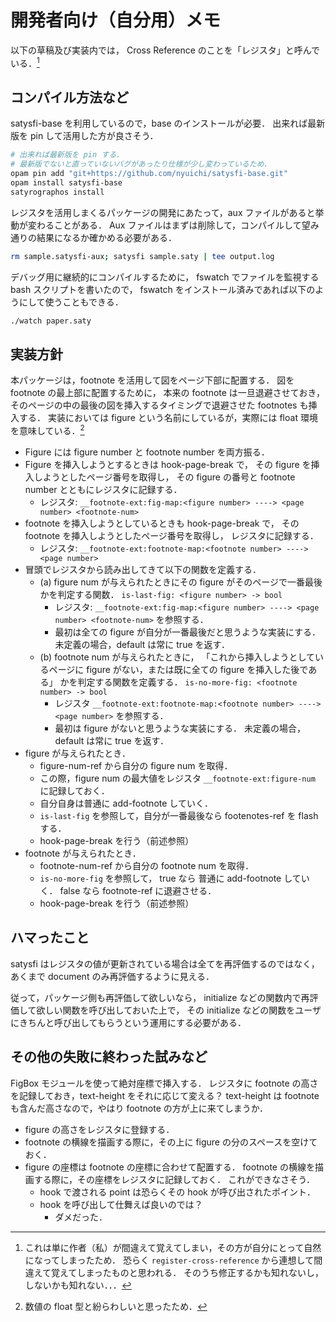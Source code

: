 # 開発者向け（自分用）メモ

以下の草稿及び実装内では，
Cross Reference のことを「レジスタ」と呼んでいる．[^1]

[^1]:
    これは単に作者（私）が間違えて覚えてしまい，その方が自分にとって自然になってしまったため．
    恐らく `register-cross-reference` から連想して間違えて覚えてしまったものと思われる．
    そのうち修正するかも知れないし，しないかも知れない．．．

## コンパイル方法など

satysfi-base を利用しているので，base のインストールが必要．
出来れば最新版を pin して活用した方が良さそう．

```bash
# 出来れば最新版を pin する．
# 最新版でないと直っていないバグがあったり仕様が少し変わっているため．
opam pin add "git+https://github.com/nyuichi/satysfi-base.git"
opam install satysfi-base
satyrographos install
```

レジスタを活用しまくるパッケージの開発にあたって，aux ファイルがあると挙動が変わることがある．
Aux ファイルはまずは削除して，コンパイルして望み通りの結果になるか確かめる必要がある．

```bash
rm sample.satysfi-aux; satysfi sample.saty | tee output.log
```

デバッグ用に継続的にコンパイルするために，
fswatch でファイルを監視する bash スクリプトを書いたので，
fswatch をインストール済みであれば以下のようにして使うこともできる．

```bash
./watch paper.saty
```

## 実装方針

本パッケージは，footnote を活用して図をページ下部に配置する．
図を footnote の最上部に配置するために，
本来の footnote は一旦退避させておき，
そのページの中の最後の図を挿入するタイミングで退避させた footnotes も挿入する．
実装においては figure という名前にしているが，実際には float 環境を意味している．[^2]

- Figure には figure number と footnote number を両方振る．
- Figure を挿入しようとするときは hook-page-break で，
  その figure を挿入しようとしたページ番号を取得し，
  その figure の番号と footnote number とともにレジスタに記録する．
  - レジスタ: `__footnote-ext:fig-map:<figure number> ----> <page number> <footnote-num>`
- footnote を挿入しようとしているときも hook-page-break で，
  その footnote を挿入しようとしたページ番号を取得し，
  レジスタに記録する．
  - レジスタ: `__footnote-ext:footnote-map:<footnote number> ----> <page number>`
- 冒頭でレジスタから読み出してきて以下の関数を定義する．
  - (a) figure num が与えられたときにその figure がそのページで一番最後かを判定する関数．
    `is-last-fig: <figure number> -> bool`
    - レジスタ: `__footnote-ext:fig-map:<figure number> ----> <page number> <footnote-num>` を参照する．
    - 最初は全ての figure が自分が一番最後だと思うような実装にする．
      未定義の場合，default は常に true を返す．
  - (b) footnote num が与えられたときに，
    「これから挿入しようとしているページに figure がない，または既に全ての figure を挿入した後である」
    かを判定する関数を定義する．
    `is-no-more-fig: <footnote number> -> bool`
    - レジスタ `__footnote-ext:footnote-map:<footnote number> ----> <page number>` を参照する．
    - 最初は figure がないと思うような実装にする．
      未定義の場合，default は常に true を返す．
- figure が与えられたとき．
  - figure-num-ref から自分の figure num を取得．
  - この際，figure num の最大値をレジスタ `__footnote-ext:figure-num` に記録しておく．
  - 自分自身は普通に add-footnote していく．
  - `is-last-fig` を参照して，自分が一番最後なら footenotes-ref を flash する．
  - hook-page-break を行う（前述参照）
- footnote が与えられたとき．
  - footnote-num-ref から自分の footnote num を取得．
  - `is-no-more-fig` を参照して，
    true なら 普通に add-footnote していく．
    false なら footnote-ref に退避させる．
  - hook-page-break を行う（前述参照）

[^2]: 数値の float 型と紛らわしいと思ったため．

## ハマったこと

satysfi はレジスタの値が更新されている場合は全てを再評価するのではなく，
あくまで document のみ再評価するように見える．

従って，パッケージ側も再評価して欲しいなら，
initialize などの関数内で再評価して欲しい関数を呼び出しておいた上で，
その initialize などの関数をユーザにきちんと呼び出してもらうという運用にする必要がある．

## その他の失敗に終わった試みなど

FigBox モジュールを使って絶対座標で挿入する．
レジスタに footnote の高さを記録しておき，text-height をそれに応じて変える？
text-height は footnote も含んだ高さなので，やはり footnote の方が上に来てしまうか．

- figure の高さをレジスタに登録する．
- footnote の横線を描画する際に，その上に figure の分のスペースを空けておく．
- figure の座標は footnote の座標に合わせて配置する．
  footnote の横線を描画する際に，その座標をレジスタに記録しておく．
  これができなさそう．
  - hook で渡される point は恐らくその hook が呼び出されたポイント．
  - hook を呼び出して仕舞えば良いのでは？
    - ダメだった．
